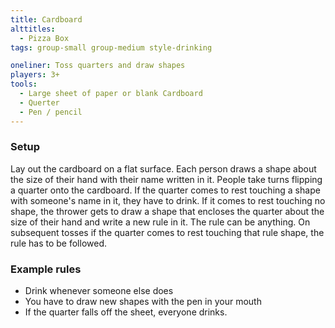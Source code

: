 ```yaml
---
title: Cardboard
alttitles:
  - Pizza Box
tags: group-small group-medium style-drinking

oneliner: Toss quarters and draw shapes
players: 3+
tools:
  - Large sheet of paper or blank Cardboard
  - Querter
  - Pen / pencil
---
```

### Setup
Lay out the cardboard on a flat surface. Each person draws a shape about the size of their hand with their name written in it. People take turns flipping a quarter onto the cardboard. If the quarter comes to rest touching a shape with someone's name in it, they have to drink. If it comes to rest touching no shape, the thrower gets to draw a shape that encloses the quarter about the size of their hand and write a new rule in it. The rule can be anything. On subsequent tosses if the quarter comes to rest touching that rule shape, the rule has to be followed.

### Example rules
* Drink whenever someone else does
* You have to draw new shapes with the pen in your mouth
* If the quarter falls off the sheet, everyone drinks.
